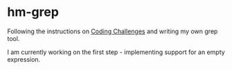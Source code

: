 # hm-grep

Following the instructions on [Coding Challenges](https://codingchallenges.fyi/) and writing my own grep tool.

I am currently working on the first step - implementing support for an empty expression.